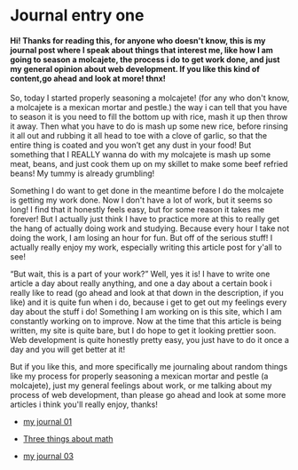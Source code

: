 # Journal entry one

#### Hi! Thanks for reading this, for anyone who doesn't know, this is my journal post where I speak about things that interest me, like how I am going to season a molcajete, the process i do to get work done, and just my general opinion about web development. If you like this kind of content,go ahead and look at more! thnx!

So, today I started properly seasoning a molcajete! (for any who don't know, a molcajete is a mexican mortar and pestle.) the way i can tell that you have to season it is you need to fill the bottom up with rice, mash it up then throw it away. Then what you have to do is mash up some new rice, before rinsing it all out and rubbing it all head to toe with a clove of garlic, so that the entire thing is coated and you won’t get any dust in your food! But something that I REALLY wanna do with my molcajete is mash up some meat, beans, and just cook them up on my skillet to make some beef refried beans! My tummy is already grumbling!

Something I do want to get done in the meantime before I do the molcajete is getting my work done. Now I don't have a lot of work, but it seems so long! I find that it honestly feels easy, but for some reason it takes me forever! But I actually just think I have to practice more at this to really get the hang of actually doing work and studying. Because every hour I take not doing the work, I am losing an hour for fun. But off of the serious stuff! I actually really enjoy my work, especially writing this article post for y'all to see!

“But wait, this is a part of your work?” Well, yes it is! I have to write one article a day about really anything, and one a day about a certain book i really like to read (go ahead and look at that down in the description, if you like) and it is quite fun when i do, because i get to get out my feelings every day about the stuff i do! Something I am working on is this site, which  I am constantly working on to improve. Now at the time that this article is being written, my site is quite bare, but I do hope to get it looking prettier soon. Web development is quite honestly pretty easy, you just have to do it once a day and you will get better at it!

But if you like this, and more specifically me journaling about random things like my process for properly seasoning a mexican mortar and pestle (a molcajete), just my general feelings about work, or me talking about my process of web development, than please go ahead and look at some more articles i think you'll really enjoy, thanks!

- [my journal 01](https://lecartertimes.github.io/articletwo.html)

- [Three things about math](https://lecartertimes.github.io/articleone.html)

- [my journal 03](https://lecartertimes.github.io/articlefour.html)
